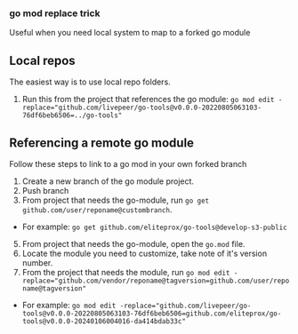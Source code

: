 
### go mod replace trick
Useful when you need local system to map to a forked go module

## Local repos
The easiest way is to use local repo folders.
1. Run this from the project that references the go module:
`go mod edit -replace="github.com/livepeer/go-tools@v0.0.0-20220805063103-76df6beb6506=../go-tools"`

## Referencing a remote go module
Follow these steps to link to a go mod in your own forked branch

1. Create a new branch of the go module project.
2. Push branch
3. From project that needs the go-module, run `go get github.com/user/reponame@custombranch`.
 - For example: `go get github.com/eliteprox/go-tools@develop-s3-public`
5. From project that needs the go-module, open the `go.mod` file.
6. Locate the module you need to customize, take note of it's version number.
7. From the project that needs the module, run `go mod edit -replace="github.com/vendor/reponame@tagversion=github.com/user/reponame@tagversion"`
- For example: `go mod edit -replace="github.com/livepeer/go-tools@v0.0.0-20220805063103-76df6beb6506=github.com/eliteprox/go-tools@v0.0.0-20240106004016-da414bdab33c"`
